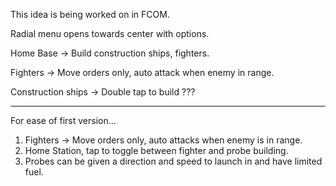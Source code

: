 This idea is being worked on in FCOM.

Radial menu opens towards center with options.

Home Base -> Build construction ships, fighters.

Fighters -> Move orders only, auto attack when enemy in range.

Construction ships -> Double tap to build ???

----

For ease of first version...

1. Fighters -> Move orders only, auto attacks when enemy is in range.
2. Home Station, tap to toggle between fighter and probe building.
3. Probes can be given a direction and speed to launch in and have limited fuel.
